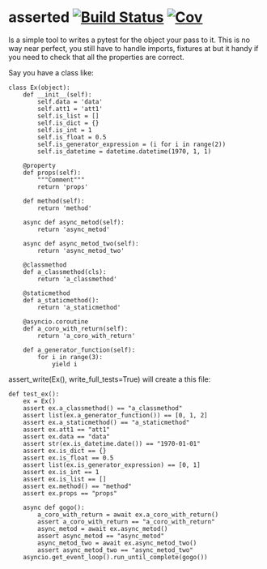 # asserted [![Build Status](https://travis-ci.org/Hellowlol/asserted.svg?branch=master)](https://travis-ci.org/Hellowlol/asserted) [![Cov](https://codecov.io/gh/hellowlol/asserted/branch/master/graph/badge.svg)](https://codecov.io/gh/hellowlol/asserted/branch/master)

Is a simple tool to writes a pytest for the object your pass to it.
This is no way near perfect, you still have to handle imports, fixtures at but it handy if you need to check that all the properties are correct.


Say you have a class like:
````
class Ex(object):
    def __init__(self):
        self.data = 'data'
        self.att1 = 'att1'
        self.is_list = []
        self.is_dict = {}
        self.is_int = 1
        self.is_float = 0.5
        self.is_generator_expression = (i for i in range(2))
        self.is_datetime = datetime.datetime(1970, 1, 1)

    @property
    def props(self):
        """Comment"""
        return 'props'

    def method(self):
        return 'method'

    async def async_metod(self):
        return 'async_metod'

    async def async_metod_two(self):
        return 'async_metod_two'

    @classmethod
    def a_classmethod(cls):
        return 'a_classmethod'

    @staticmethod
    def a_staticmethod():
        return 'a_staticmethod'

    @asyncio.coroutine
    def a_coro_with_return(self):
        return 'a_coro_with_return'

    def a_generator_function(self):
        for i in range(3):
            yield i
````
assert_write(Ex(), write_full_tests=True) will create a this file:

````
def test_ex():
    ex = Ex()
    assert ex.a_classmethod() == "a_classmethod"
    assert list(ex.a_generator_function()) == [0, 1, 2]
    assert ex.a_staticmethod() == "a_staticmethod"
    assert ex.att1 == "att1"
    assert ex.data == "data"
    assert str(ex.is_datetime.date()) == "1970-01-01"
    assert ex.is_dict == {}
    assert ex.is_float == 0.5
    assert list(ex.is_generator_expression) == [0, 1]
    assert ex.is_int == 1
    assert ex.is_list == []
    assert ex.method() == "method"
    assert ex.props == "props"

    async def gogo():
        a_coro_with_return = await ex.a_coro_with_return()
        assert a_coro_with_return == "a_coro_with_return"
        async_metod = await ex.async_metod()
        assert async_metod == "async_metod"
        async_metod_two = await ex.async_metod_two()
        assert async_metod_two == "async_metod_two"
    asyncio.get_event_loop().run_until_complete(gogo())
````
